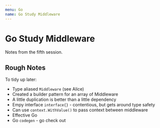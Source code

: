 ```yaml
---
menu: Go
name: Go Study Middleware
---
```


# Go Study Middleware

Notes from the fifth session.

## Rough Notes

To tidy up later:

- Type aliased `Middleware` (see Alice)
- Created a builder pattern for an array of Middleware
- A little duplication is better than a little dependency
- Empy interface `interface{}` - contentious, but gets around type safety
- Can use `context.WithValue()` to pass context between middleware
- Effective Go
- Go `codegen` - go check out
